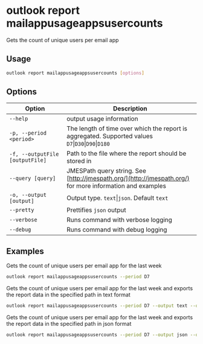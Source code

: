 # outlook report mailappusageappsusercounts

Gets the count of unique users per email app

## Usage

```sh
outlook report mailappusageappsusercounts [options]
```

## Options

Option|Description
------|-----------
`--help`|output usage information
`-p, --period <period>`|The length of time over which the report is aggregated. Supported values `D7`&#x7c;`D30`&#x7c;`D90`&#x7c;`D180`
`-f, --outputFile [outputFile]`|Path to the file where the report should be stored in
`--query [query]`|JMESPath query string. See [http://jmespath.org/](http://jmespath.org/) for more information and examples
`-o, --output [output]`|Output type. `text`&#x7c;`json`. Default `text`
`--pretty`|Prettifies `json` output
`--verbose`|Runs command with verbose logging
`--debug`|Runs command with debug logging

## Examples

Gets the count of unique users per email app for the last week

```sh
outlook report mailappusageappsusercounts --period D7
```

Gets the count of unique users per email app for the last week and exports the report data in the specified path in text format

```sh
outlook report mailappusageappsusercounts --period D7 --output text --outputFile "mailappusageappsusercounts.txt"
```

Gets the count of unique users per email app for the last week and exports the report data in the specified path in json format

```sh
outlook report mailappusageappsusercounts --period D7 --output json --outputFile "mailappusageappsusercounts.json"
```
